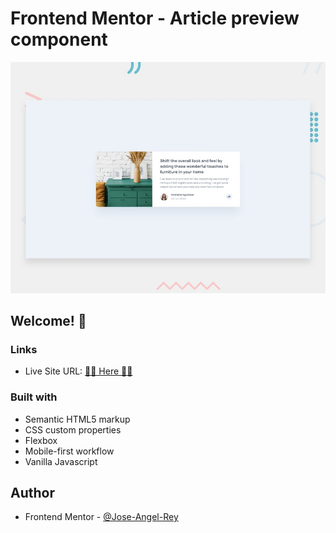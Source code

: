 # Frontend Mentor - Article preview component

![Design preview for the Article preview component coding challenge](./design/desktop-preview.jpg)

## Welcome! 👋

### Links

- Live Site URL: [🚀🚀 Here 🚀🚀](https://coding-bootcamp-testimonials-slider-jose-angel-rey.vercel.app/)

### Built with

- Semantic HTML5 markup
- CSS custom properties
- Flexbox
- Mobile-first workflow
- Vanilla Javascript

## Author

- Frontend Mentor - [@Jose-Angel-Rey](https://www.frontendmentor.io/profile/Jose-Angel-Rey)

